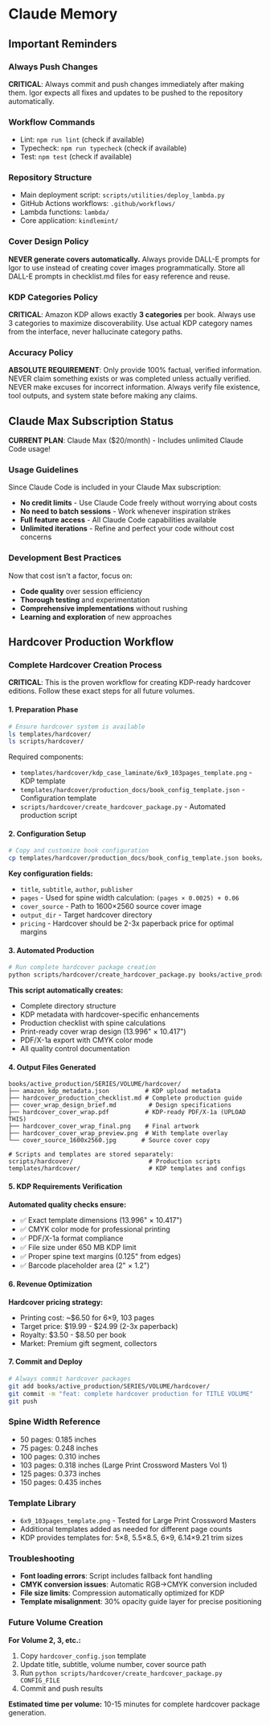 # Claude Memory

## Important Reminders

### Always Push Changes
**CRITICAL**: Always commit and push changes immediately after making them. Igor expects all fixes and updates to be pushed to the repository automatically.

### Workflow Commands
- Lint: `npm run lint` (check if available)
- Typecheck: `npm run typecheck` (check if available)
- Test: `npm test` (check if available)

### Repository Structure
- Main deployment script: `scripts/utilities/deploy_lambda.py`
- GitHub Actions workflows: `.github/workflows/`
- Lambda functions: `lambda/`
- Core application: `kindlemint/`

### Cover Design Policy
**NEVER generate covers automatically.** Always provide DALL-E prompts for Igor to use instead of creating cover images programmatically. Store all DALL-E prompts in checklist.md files for easy reference and reuse.

### KDP Categories Policy
**CRITICAL**: Amazon KDP allows exactly **3 categories** per book. Always use 3 categories to maximize discoverability. Use actual KDP category names from the interface, never hallucinate category paths.

### Accuracy Policy
**ABSOLUTE REQUIREMENT**: Only provide 100% factual, verified information. NEVER claim something exists or was completed unless actually verified. NEVER make excuses for incorrect information. Always verify file existence, tool outputs, and system state before making any claims.

## Claude Max Subscription Status

**CURRENT PLAN**: Claude Max ($20/month) - Includes unlimited Claude Code usage!

### Usage Guidelines
Since Claude Code is included in your Claude Max subscription:
- **No credit limits** - Use Claude Code freely without worrying about costs
- **No need to batch sessions** - Work whenever inspiration strikes
- **Full feature access** - All Claude Code capabilities available
- **Unlimited iterations** - Refine and perfect your code without cost concerns

### Development Best Practices
Now that cost isn't a factor, focus on:
- **Code quality** over session efficiency
- **Thorough testing** and experimentation
- **Comprehensive implementations** without rushing
- **Learning and exploration** of new approaches

## Hardcover Production Workflow

### Complete Hardcover Creation Process

**CRITICAL**: This is the proven workflow for creating KDP-ready hardcover editions. Follow these exact steps for all future volumes.

#### 1. Preparation Phase
```bash
# Ensure hardcover system is available
ls templates/hardcover/
ls scripts/hardcover/
```

Required components:
- `templates/hardcover/kdp_case_laminate/6x9_103pages_template.png` - KDP template
- `templates/hardcover/production_docs/book_config_template.json` - Configuration template
- `scripts/hardcover/create_hardcover_package.py` - Automated production script

#### 2. Configuration Setup
```bash
# Copy and customize book configuration
cp templates/hardcover/production_docs/book_config_template.json books/active_production/SERIES/VOLUME/hardcover_config.json
```

**Key configuration fields:**
- `title`, `subtitle`, `author`, `publisher`
- `pages` - Used for spine width calculation: `(pages × 0.0025) + 0.06`
- `cover_source` - Path to 1600×2560 source cover image
- `output_dir` - Target hardcover directory
- `pricing` - Hardcover should be 2-3x paperback price for optimal margins

#### 3. Automated Production
```bash
# Run complete hardcover package creation
python scripts/hardcover/create_hardcover_package.py books/active_production/SERIES/VOLUME/hardcover_config.json
```

**This script automatically creates:**
- Complete directory structure
- KDP metadata with hardcover-specific enhancements
- Production checklist with spine calculations
- Print-ready cover wrap design (13.996" × 10.417")
- PDF/X-1a export with CMYK color mode
- All quality control documentation

#### 4. Output Files Generated
```
books/active_production/SERIES/VOLUME/hardcover/
├── amazon_kdp_metadata.json          # KDP upload metadata
├── hardcover_production_checklist.md # Complete production guide
├── cover_wrap_design_brief.md         # Design specifications
├── hardcover_cover_wrap.pdf          # KDP-ready PDF/X-1a (UPLOAD THIS)
├── hardcover_cover_wrap_final.png    # Final artwork
├── hardcover_cover_wrap_preview.png  # With template overlay
└── cover_source_1600x2560.jpg       # Source cover copy

# Scripts and templates are stored separately:
scripts/hardcover/                     # Production scripts
templates/hardcover/                   # KDP templates and configs
```

#### 5. KDP Requirements Verification
**Automated quality checks ensure:**
- ✅ Exact template dimensions (13.996" × 10.417")
- ✅ CMYK color mode for professional printing
- ✅ PDF/X-1a format compliance
- ✅ File size under 650 MB KDP limit
- ✅ Proper spine text margins (0.125" from edges)
- ✅ Barcode placeholder area (2" × 1.2")

#### 6. Revenue Optimization
**Hardcover pricing strategy:**
- Printing cost: ~$6.50 for 6×9, 103 pages
- Target price: $19.99 - $24.99 (2-3x paperback)
- Royalty: $3.50 - $8.50 per book
- Market: Premium gift segment, collectors

#### 7. Commit and Deploy
```bash
# Always commit hardcover packages
git add books/active_production/SERIES/VOLUME/hardcover/
git commit -m "feat: complete hardcover production for TITLE VOLUME"
git push
```

### Spine Width Reference
- 50 pages: 0.185 inches
- 75 pages: 0.248 inches  
- 100 pages: 0.310 inches
- 103 pages: 0.318 inches (Large Print Crossword Masters Vol 1)
- 125 pages: 0.373 inches
- 150 pages: 0.435 inches

### Template Library
- `6x9_103pages_template.png` - Tested for Large Print Crossword Masters
- Additional templates added as needed for different page counts
- KDP provides templates for: 5×8, 5.5×8.5, 6×9, 6.14×9.21 trim sizes

### Troubleshooting
- **Font loading errors**: Script includes fallback font handling
- **CMYK conversion issues**: Automatic RGB→CMYK conversion included  
- **File size limits**: Compression automatically optimized for KDP
- **Template misalignment**: 30% opacity guide layer for precise positioning

### Future Volume Creation
**For Volume 2, 3, etc.:**
1. Copy `hardcover_config.json` template
2. Update title, subtitle, volume number, cover source path
3. Run `python scripts/hardcover/create_hardcover_package.py CONFIG_FILE`
4. Commit and push results

**Estimated time per volume:** 10-15 minutes for complete hardcover package generation.